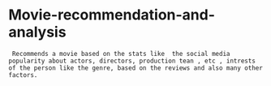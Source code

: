 # Movie-recommendation-and-analysis
     Recommends a movie based on the stats like  the social media popularity about actors, directors, production tean , etc , intrests of the person like the genre, based on the reviews and also many other factors.
     
